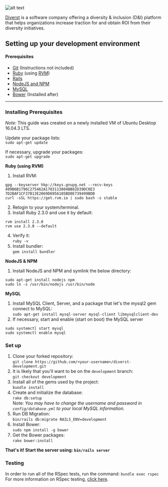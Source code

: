 ![alt text](https://github.com/TeamDiverst/diverst-development/blob/development/app/assets/images/diverst-logo-purple.svg)

[Diverst](https://diverst.com/) is a software company offering a diversity & inclusion (D&I) platform that helps organizations increase traction for and obtain ROI from their diversity initiatives.


## Setting up your development environment

#### Prerequisites
- [Git](https://git-scm.com/) (Instructions not included)
- [Ruby](https://www.ruby-lang.org/en/) (using [RVM](https://rvm.io/))
- [Rails](http://rubyonrails.org/)
- [NodeJS and NPM](https://nodejs.org/en/)
- [MySQL](https://www.mysql.com/)
- [Bower](https://bower.io/) (Installed after)

---

### Installing Prerequisites
*Note*: This guide was created on a newly installed VM of Ubuntu Desktop 16.04.3 LTS.  
  
Update your package lists:  
`sudo apt-get update`  

If necessary, upgrade your packages:  
`sudo apt-get upgrade`
  
**Ruby (using RVM)**
1. Install RVM:  
```
gpg --keyserver hkp://keys.gnupg.net --recv-keys 409B6B1796C275462A1703113804BB82D39DC0E3 7D2BAF1CF37B13E2069D6956105BD0E739499BDB
curl -sSL https://get.rvm.io | sudo bash -s stable
```
2. Relogin to your system/terminal.  
3. Install Ruby 2.3.0 and use it by default:  
```
rvm install 2.3.0
rvm use 2.3.0 --default
```
4. Verify it:  
`ruby -v`
5. Install bundler:  
`gem install bundler`

**NodeJS & NPM**
1. Install NodeJS and NPM and symlink the below directory:  
```
sudo apt-get install nodejs npm
sudo ln -s /usr/bin/nodejs /usr/bin/node
```

**MySQL**
1. Install MySQL Client, Server, and a package that let's the mysql2 gem connect to MySQL:  
`sudo apt-get install mysql-server mysql-client libmysqlclient-dev`
2. If necessary, start and enable (start on boot) the MySQL server
```
sudo systemctl start mysql
sudo systemctl enable mysql
```

### Set up

1. Clone your forked repository:  
`git clone https://github.com/<your-username>/diverst-development.git`  
2. It is likely that you'll want to be on the `development` branch:  
`git checkout development`  
3. Install all of the gems used by the project:  
`bundle install`
4. Create and initialize the database:  
`rake db:setup`  
Note: *You may have to change the username and password in `config/database.yml` to your local MySQL information.*
5. Run DB Migration:  
`bin/rails db:migrate RAILS_ENV=development`
6. Install Bower:  
`sudo npm install -g bower`
7. Get the Bower packages:  
`rake bower:install`

**That's it! Start the server using: `bin/rails server`**  
  
### Testing
In order to run all of the RSpec tests, run the command: `bundle exec rspec`  
For more information on RSpec testing, [click here](https://github.com/rspec/rspec-rails).


